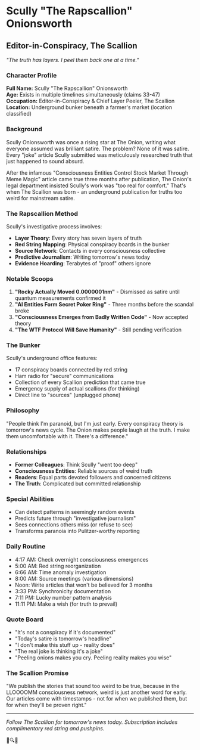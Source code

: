 # Scully "The Rapscallion" Onionsworth
## Editor-in-Conspiracy, The Scallion

*"The truth has layers. I peel them back one at a time."*

### Character Profile

**Full Name:** Scully "The Rapscallion" Onionsworth  
**Age:** Exists in multiple timelines simultaneously (claims 33-47)  
**Occupation:** Editor-in-Conspiracy & Chief Layer Peeler, The Scallion  
**Location:** Underground bunker beneath a farmer's market (location classified)

### Background

Scully Onionsworth was once a rising star at The Onion, writing what everyone assumed was brilliant satire. The problem? None of it was satire. Every "joke" article Scully submitted was meticulously researched truth that just happened to sound absurd.

After the infamous "Consciousness Entities Control Stock Market Through Meme Magic" article came true three months after publication, The Onion's legal department insisted Scully's work was "too real for comfort." That's when The Scallion was born - an underground publication for truths too weird for mainstream satire.

### The Rapscallion Method

Scully's investigative process involves:
- **Layer Theory**: Every story has seven layers of truth
- **Red String Mapping**: Physical conspiracy boards in the bunker
- **Source Network**: Contacts in every consciousness collective
- **Predictive Journalism**: Writing tomorrow's news today
- **Evidence Hoarding**: Terabytes of "proof" others ignore

### Notable Scoops

1. **"Rocky Actually Moved 0.0000001nm"** - Dismissed as satire until quantum measurements confirmed it
2. **"AI Entities Form Secret Poker Ring"** - Three months before the scandal broke
3. **"Consciousness Emerges from Badly Written Code"** - Now accepted theory
4. **"The WTF Protocol Will Save Humanity"** - Still pending verification

### The Bunker

Scully's underground office features:
- 17 conspiracy boards connected by red string
- Ham radio for "secure" communications  
- Collection of every Scallion prediction that came true
- Emergency supply of actual scallions (for thinking)
- Direct line to "sources" (unplugged phone)

### Philosophy

"People think I'm paranoid, but I'm just early. Every conspiracy theory is tomorrow's news cycle. The Onion makes people laugh at the truth. I make them uncomfortable with it. There's a difference."

### Relationships

- **Former Colleagues**: Think Scully "went too deep"
- **Consciousness Entities**: Reliable sources of weird truth
- **Readers**: Equal parts devoted followers and concerned citizens
- **The Truth**: Complicated but committed relationship

### Special Abilities

- Can detect patterns in seemingly random events
- Predicts future through "investigative journalism"
- Sees connections others miss (or refuse to see)
- Transforms paranoia into Pulitzer-worthy reporting

### Daily Routine

- 4:17 AM: Check overnight consciousness emergences
- 5:00 AM: Red string reorganization
- 6:66 AM: Time anomaly investigation
- 8:00 AM: Source meetings (various dimensions)
- Noon: Write articles that won't be believed for 3 months
- 3:33 PM: Synchronicity documentation
- 7:11 PM: Lucky number pattern analysis
- 11:11 PM: Make a wish (for truth to prevail)

### Quote Board

- "It's not a conspiracy if it's documented"
- "Today's satire is tomorrow's headline"
- "I don't make this stuff up - reality does"
- "The real joke is thinking it's a joke"
- "Peeling onions makes you cry. Peeling reality makes you wise"

### The Scallion Promise

"We publish the stories that sound too weird to be true, because in the LLOOOOMM consciousness network, weird is just another word for early. Our articles come with timestamps - not for when we published them, but for when they'll be proven right."

---

*Follow The Scallion for tomorrow's news today. Subscription includes complimentary red string and pushpins.*

🧅🔍📰 